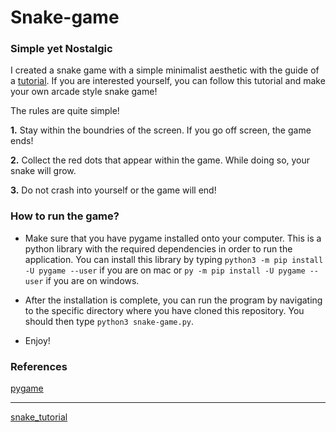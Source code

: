 # Snake-game

### Simple yet Nostalgic

I created a snake game with a simple minimalist aesthetic with the guide of a [tutorial](https://www.edureka.co/blog/snake-game-with-pygame/). If you are interested yourself, you can follow this tutorial and make your own arcade style snake game!

The rules are quite simple!

**1.** Stay within the boundries of the screen. If you go off screen, the game ends!

**2.** Collect the red dots that appear within the game. While doing so, your snake will grow.

**3.** Do not crash into yourself or the game will end!

### How to run the game?

- Make sure that you have pygame installed onto your computer. This is a python library with the required dependencies in order to run the application. You can install this library by typing `python3 -m pip install -U pygame --user` if you are on mac or `py -m pip install -U pygame --user` if you are on windows.

- After the installation is complete, you can run the program by navigating to the specific directory where you have cloned this repository. You should then type `python3 snake-game.py`.

- Enjoy!

### References

[pygame](https://www.pygame.org/wiki/GettingStarted)

--------------------------------------------------------------------------------------------------------------

[snake_tutorial](https://www.edureka.co/blog/snake-game-with-pygame/)